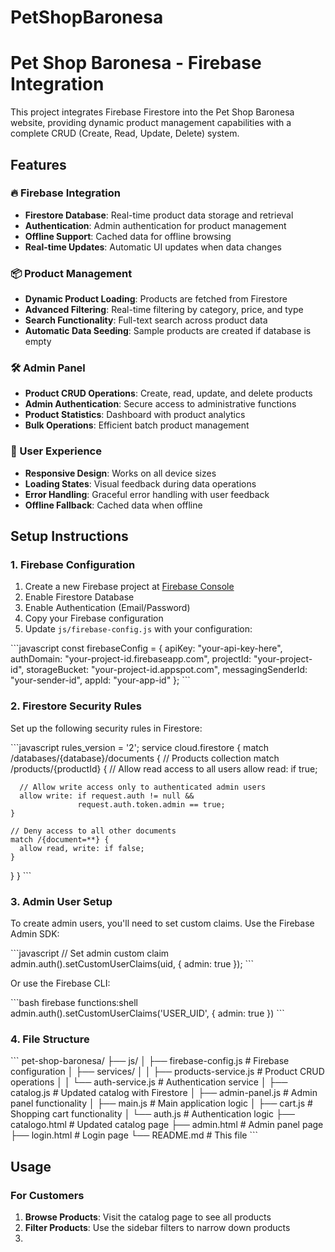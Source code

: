# PetShopBaronesa
# Pet Shop Baronesa - Firebase Integration

This project integrates Firebase Firestore into the Pet Shop Baronesa website, providing dynamic product management capabilities with a complete CRUD (Create, Read, Update, Delete) system.

## Features

### 🔥 Firebase Integration
- **Firestore Database**: Real-time product data storage and retrieval
- **Authentication**: Admin authentication for product management
- **Offline Support**: Cached data for offline browsing
- **Real-time Updates**: Automatic UI updates when data changes

### 📦 Product Management
- **Dynamic Product Loading**: Products are fetched from Firestore
- **Advanced Filtering**: Real-time filtering by category, price, and type
- **Search Functionality**: Full-text search across product data
- **Automatic Data Seeding**: Sample products are created if database is empty

### 🛠 Admin Panel
- **Product CRUD Operations**: Create, read, update, and delete products
- **Admin Authentication**: Secure access to administrative functions
- **Product Statistics**: Dashboard with product analytics
- **Bulk Operations**: Efficient batch product management

### 🎨 User Experience
- **Responsive Design**: Works on all device sizes
- **Loading States**: Visual feedback during data operations
- **Error Handling**: Graceful error handling with user feedback
- **Offline Fallback**: Cached data when offline

## Setup Instructions

### 1. Firebase Configuration

1. Create a new Firebase project at [Firebase Console](https://console.firebase.google.com/)
2. Enable Firestore Database
3. Enable Authentication (Email/Password)
4. Copy your Firebase configuration
5. Update `js/firebase-config.js` with your configuration:

\`\`\`javascript
const firebaseConfig = {
  apiKey: "your-api-key-here",
  authDomain: "your-project-id.firebaseapp.com",
  projectId: "your-project-id",
  storageBucket: "your-project-id.appspot.com",
  messagingSenderId: "your-sender-id",
  appId: "your-app-id"
};
\`\`\`

### 2. Firestore Security Rules

Set up the following security rules in Firestore:

\`\`\`javascript
rules_version = '2';
service cloud.firestore {
  match /databases/{database}/documents {
    // Products collection
    match /products/{productId} {
      // Allow read access to all users
      allow read: if true;
      
      // Allow write access only to authenticated admin users
      allow write: if request.auth != null && 
                   request.auth.token.admin == true;
    }
    
    // Deny access to all other documents
    match /{document=**} {
      allow read, write: if false;
    }
  }
}
\`\`\`

### 3. Admin User Setup

To create admin users, you'll need to set custom claims. Use the Firebase Admin SDK:

\`\`\`javascript
// Set admin custom claim
admin.auth().setCustomUserClaims(uid, { admin: true });
\`\`\`

Or use the Firebase CLI:

\`\`\`bash
firebase functions:shell
admin.auth().setCustomUserClaims('USER_UID', { admin: true })
\`\`\`

### 4. File Structure

\`\`\`
pet-shop-baronesa/
├── js/
│   ├── firebase-config.js          # Firebase configuration
│   ├── services/
│   │   ├── products-service.js     # Product CRUD operations
│   │   └── auth-service.js         # Authentication service
│   ├── catalog.js                  # Updated catalog with Firestore
│   ├── admin-panel.js              # Admin panel functionality
│   ├── main.js                     # Main application logic
│   ├── cart.js                     # Shopping cart functionality
│   └── auth.js                     # Authentication logic
├── catalogo.html                   # Updated catalog page
├── admin.html                      # Admin panel page
├── login.html                      # Login page
└── README.md                       # This file
\`\`\`

## Usage

### For Customers

1. **Browse Products**: Visit the catalog page to see all products
2. **Filter Products**: Use the sidebar filters to narrow down products
3.
